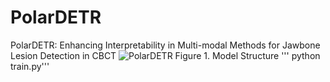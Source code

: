 # PolarDETR
PolarDETR: Enhancing Interpretability in Multi-modal Methods for Jawbone Lesion Detection in CBCT
![PolarDETR](https://github.com/user-attachments/assets/dec04284-23cf-48c7-bb66-7c5dbfb66b92)
Figure 1. Model Structure
''' python train.py'''
